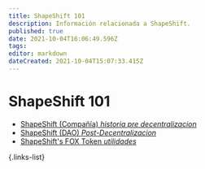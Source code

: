 ```yaml
---
title: ShapeShift 101
description: Información relacionada a ShapeShift.
published: true
date: 2021-10-04T16:06:49.596Z
tags: 
editor: markdown
dateCreated: 2021-10-04T15:07:33.415Z
---
```


# ShapeShift 101


- [ShapeShift (Compañía)  *historia pre decentralizacion*](/shapeshift/shapeshift-company) 
- [ShapeShift (DAO)  *Post-Decentralizacion*](/shapeshift/shapeshift-dao) 
- [ShapeShift's FOX Token  *utilidades*](/shapeshift/shapeshift-dao) 

{.links-list}
